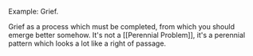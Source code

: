 Example: Grief. 

Grief as a process which must be completed, from which you should emerge better somehow. It's not a [[Perennial Problem]], it's a perennial pattern which looks a lot like a right of passage.